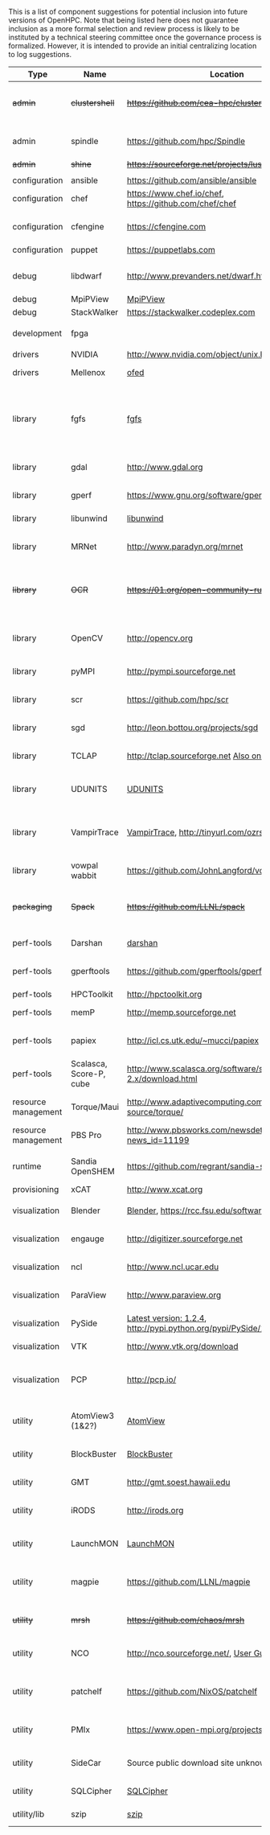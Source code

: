 This is a list of component suggestions for potential inclusion into future versions of OpenHPC. Note that being listed here does not guarantee inclusion as a more formal selection and review process is likely to be instituted by a technical steering committee once the governance process is formalized. However, it is intended to provide an initial centralizing location to log suggestions.

| Type | Name | Location | Notes |
|------|------|----------|-------|
| ~~admin~~         | ~~clustershell~~ | ~~https://github.com/cea-hpc/clustershell~~ | ~~Python replacement for pdsh~~ (added in 1.1)|
| admin         | spindle     | https://github.com/hpc/Spindle |  tool for loading dynamic libs at scale |
| ~~admin~~         | ~~shine~~       | ~~https://sourceforge.net/projects/lustre-shine/~~ | (added in 1.1) |
| | | | |
| configuration | ansible     | https://github.com/ansible/ansible       | |
| configuration	| chef        | https://www.chef.io/chef, https://github.com/chef/chef | |
| configuration	| cfengine    | https://cfengine.com                     | v2 (HPC/genderized) & v3 |
| configuration	| puppet      | https://puppetlabs.com                   | |
| | | | |
| debug	        | libdwarf    | http://www.prevanders.net/dwarf.html     | debugging information format |
| debug	        | MpiPView    | [MpiPView](https://computation.llnl.gov/casc/tool_gear/mpipview.html) | Visualize MpiP | 
| debug	        | StackWalker |	https://stackwalker.codeplex.com         | |
| | | | |
| development   | fpga        |                                          | tools to program FPGAs       | 
| | | | |
| drivers       | NVIDIA      | http://www.nvidia.com/object/unix.html   | GPU support                  |
| drivers       | Mellenox    | [ofed](http://www.mellanox.com/page/products_dyn?product_family=26&mtag=linux_sw_drivers) | Mellanox flavor of OFED |
| | | | |
| library       | fgfs        | [fgfs](https://github.com/dongahn/MountPointAttributes) | turns expensive, non-scalable file system calls into simple string comparison operations |
| library       | gdal        | http://www.gdal.org                      | raster and vector geospacial data (GIS) |
| library       | gperf       | https://www.gnu.org/software/gperf       | gnu perfect hash generator |
| library       | libunwind   | [libunwind](http://git.savannah.gnu.org/cgit/libunwind.git) | stack unwinding lib |
| library       | MRNet       | http://www.paradyn.org/mrnet             | Multicast reduction network |
| ~~library~~       | ~~OCR~~         | ~~https://01.org/open-community-runtime~~    | ~~MPI alternative async communication library~~ (added in 1.1)|
| library       | OpenCV      | http://opencv.org                        | computer vision and machine learning software library |
| library       | pyMPI	      | http://pympi.sourceforge.net             | Python MPI bindings |
| library       | scr         | https://github.com/hpc/scr | Scalable Checkpoint Restart |
| library       | sgd         | http://leon.bottou.org/projects/sgd      | Stochastic Gradient Descent |
| library       | TCLAP       | http://tclap.sourceforge.net [Also on GitHub(newer?)](https://github.com/eile/tclap) | Library to define and access CLI arguments |
| library       | UDUNITS     | [UDUNITS](http://www.unidata.ucar.edu/software/udunits) | Conversion between different units(udunits2?) |
| library       | VampirTrace | [VampirTrace](http://tu-dresden.de/die_tu_dresden/zentrale_einrichtungen/zih/forschung/projekte/vampirtrace), http://tinyurl.com/ozrs7e3 | detailed logging of program execution for parallel applications |
| library       | vowpal wabbit | https://github.com/JohnLangford/vowpal_wabbit | machine learning system | 
| | | | |	 	 	 	 
| ~~packaging~~     | ~~Spack~~	      | ~~https://github.com/LLNL/spack~~            | ~~HPC-centric Package Management~~ (added in 1.1)|
| | | | |
| perf-tools    | Darshan     | [darshan](http://www.mcs.anl.gov/research/projects/darshan) | Characterize IO patterns | 
| perf-tools    | gperftools  | https://github.com/gperftools/gperftools | Google performance tools |
| perf-tools    | HPCToolkit  | http://hpctoolkit.org                    | HPC app profiling |
| perf-tools    | memP        | http://memp.sourceforge.net              | Parallel heap profiling |
| perf-tools    | papiex      | http://icl.cs.utk.edu/~mucci/papiex      | (unsupported) hw performance using papi |
| perf-tools    | Scalasca, Score-P, cube | http://www.scalasca.org/software/scalasca-2.x/download.html      | performance optimization of parallel programs |	
| resource management    | Torque/Maui |   http://www.adaptivecomputing.com/products/open-source/torque/   | resource management and scheduler | 	
| resource management    | PBS Pro |   http://www.pbsworks.com/newsdetail.aspx?news_id=11199   | scheduler | 	 	 	 
| | | | |
| runtime | Sandia OpenSHEM | https://github.com/regrant/sandia-shmem | Implementation of the OpenSHMEM specification |
| provisioning  | xCAT        | http://www.xcat.org                      | |
| | | | |
| visualization | Blender     | [Blender](http://www.blender.org), https://rcc.fsu.edu/software/blender     | 3D animation suite | 
| visualization | engauge     | http://digitizer.sourceforge.net         | Convert graph image to spreadsheet | 
| visualization	| ncl         | http://www.ncl.ucar.edu                  | NCAR Command Language |
| visualization | ParaView    | http://www.paraview.org                  | Parallel visualization application |
| visualization | PySide      | [Latest version: 1.2.4](https://pypi.python.org/pypi/PySide/1.2.4), http://pypi.python.org/pypi/PySide/1.2.2 | Python QT bindings |
| visualization | VTK         | http://www.vtk.org/download              | Visualization Toolkit |
| visualization | PCP	      | http://pcp.io/                           | Install PCP and PCP-GUI for visual tracing using pmchart |	
| | | | |	 	 	 
| utility       | AtomView3 (1&2?) | [AtomView](http://li.mit.edu/A/Graphics/A3/A3.html) | Atomistic configuration viewer |
| utility       | BlockBuster | [BlockBuster](http://sourceforge.net/projects/blockbuster) | High-resolution image/movie player | 
| utility       | GMT         | http://gmt.soest.hawaii.edu              | Generic Mapping Tools | 
| utility       | iRODS       | http://irods.org                         | open source data management software |
| utility       | LaunchMON   | [LaunchMON](https://github.com/LLNL/LaunchMON) | co-locate tool daemons with HPC runtimes |
| utility       | magpie      | https://github.com/LLNL/magpie          | run BigData(hadoop) jobs on HPC systems |
| ~~utility~~       | ~~mrsh~~        | ~~https://github.com/chaos/mrsh~~            | ~~Munge based remote shell~~ (added in 1.1)|
| utility       | NCO         | http://nco.sourceforge.net/, [User Guide](http://nco.sourceforge.net/nco.html)      | netCDF commandline operators | 
| utility       | patchelf    | https://github.com/NixOS/patchelf        | modify dynamic linker and RPATH of ELF executables |
| utility       | PMIx        | https://www.open-mpi.org/projects/pmix   | Exascale process management interface |
| utility       | SideCar     | Source public download site unknown ([about](https://computing.llnl.gov/vis/sidecarUM.html)) | Remote blockbuster control | 
| utility       | SQLCipher   | [SQLCipher](https://www.zetetic.net/sqlcipher/open-source) | SQL database encryption |	
| utility/lib	| szip        | [szip](https://www.hdfgroup.org/doc_resource/SZIP) | HDF file compression | 
